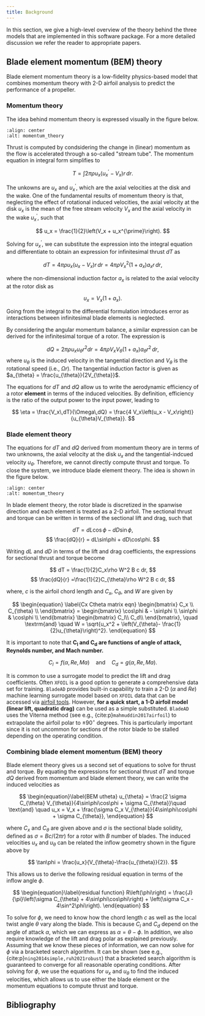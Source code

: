 ```yaml
---
title: Background
---
```


In this section, we give a high-level overview of the theory behind the three models that are implemented in this software package. 
For a more detailed discussion we refer the reader to appropriate papers. 

## Blade element momentum (BEM) theory
Blade element momentum theory is a low-fidelity physics-based model that combines momentum theory with 2-D airfoil analysis to predict the performance of a propeller. 

###  Momentum theory
The idea behind momentum theory is expressed visually in the figure below. 

```{figure} /src/images/Streamtube4.svg
:align: center
:alt: momentum_theory
```

Thrust is computed by condsidering the change in (linear) momentum as the flow is accelerated through a so-called "stream tube".
The momentum equation in integral form simplifies to

$$
T = \int 2\pi\rho u_x\left(u_x^{\prime} - V_x \right)r\,dr.
$$

The unkowns are $u_x$ and $u_x^{\prime}$, which are the axial velocities at the disk and the wake.
One of the fundamental results of momentum theory is that, neglecting the effect of rotational induced velocities, the axial velocity at the disk $u_x$ is the mean of the free stream velocity $V_x$ and the axial velocity in the wake $u_x^{\prime}$, such that

$$
u_x = \frac{1}{2}\left(V_x + u_x^{\prime}\right).
$$

Solving for $u_x^{\prime}$, we can substitute the expression into the integral equation and differentiate to obtain an expression for infinitesimal thrust $dT$ as 

$$
dT = 4\pi\rho u_x\left(u_x - V_x\right)r\,dr =  4\pi\rho V_x^2\left(1+a_x\right)a_xr\,dr, 
$$

where the non-dimensional induction factor $a_x$ is related to the axial velocity at the rotor disk as

$$
u_x = V_x\left(1 + a_x \right).
$$

Going from the integral to the differential formulation introduces error as interactions between infinitesimal blade elements is neglected. 


By considering the angular momentum balance, a similar expression can be derived for the infinitesimal torque of a rotor. 
The expression is

$$
dQ = 2 \pi\rho u_x u_{\theta} r^2 dr = 4\pi\rho V_xV_{\theta}\left(1+a_x\right)a_{\theta}r^2\,dr,
$$
where $u_{\theta}$ is the induced velocity in the tangential direction and $V_{\theta}$ is the rotational speed (i.e., $\Omega r$).
The tangential induction factor is given as $a_{\theta} = \frac{u_{\theta}}{2V_{\theta}}$.

The equations for $dT$ and $dQ$ allow us to write the aerodynamic efficiency of a rotor **element** in terms of the induced velocities.
By definition, efficiency is the ratio of the output power
to the input power, leading to

$$
\eta = \frac{V_x\,dT}{\Omega\,dQ} = \frac{4 V_x\left(u_x - V_x\right)}{u_{\theta}V_{\theta}}.
$$

### Blade element theory
The equations for $dT$ and $dQ$ derived from momentum theory are in terms of two unknowns, the axial velocity at the disk $u_x$ and the tangential-indcued velocity $u_{\theta}$.
Therefore, we cannot directly compute thrust and torque. 
To close the system, we introduce blade element theory. 
The idea is shown in the figure below.

```{figure} /src/images/Blade_element_inflow.svg
:align: center
:alt: momentum_theory
```

In blade element theory, the rotor blade is discretized in the spanwise direction and each element is treated as a 2-D airfoil. 
The sectional thrust and torque can be written in terms of the sectional lift and drag, such that

$$
    dT = dL\cos\phi - dD\sin\phi,
$$
$$
    \frac{dQ}{r} = dL\sin\phi + dD\cos\phi.
$$

Writing $dL$ and $dD$ in terms of the lift and drag coefficients, the expressions for sectional thrust and torque become

$$
    dT = \frac{1}{2}C_x\rho W^2 B c  dr,
$$
$$
    \frac{dQ}{r} =\frac{1}{2}C_{\theta}\rho W^2 B c dr,
$$

where, $c$ is the airfoil chord length and  $C_x$, $C_{\theta}$, and $W$ are given by 

$$
\begin{equation} \label{Cx Ctheta matrix eqn}
    \begin{bmatrix}
        C_x \\
        C_{\theta} \\
    \end{bmatrix}
    =
    \begin{bmatrix}
        \cos\phi & - \sin\phi \\
        \sin\phi & \cos\phi \\
    \end{bmatrix}
    \begin{bmatrix}
        C_l\\
        C_d\\
    \end{bmatrix}, \quad \textrm{and} \quad
    W = \sqrt{u_x^2 + \left(V_{\theta}- \frac{1}{2}u_{\theta}\right)^2}.
\end{equation}
$$

It is important to note that **$\mathbf{C_l}$ and $\mathbf{C_d}$ are functions of angle of attack, Reynolds number, and Mach number.**

$$
\begin{equation}\label{Cl Cd}
    C_l = f\left(\alpha,Re, Ma\right)\quad\text{and} \quad C_d = g\left(\alpha,Re, Ma\right).
\end{equation}
$$

It is common to use a surrogate model to predict the lift and drag coefficients. 
Often `XFOIL` is a good option to generate a comprehensive data set for training. 
`BladeAD` provides built-in capability to train a 2-D ($\alpha$ and $Re$) machine learning surrogate model based on `XFOIL` data that can be accessed via [airfoil tools](http://www.airfoiltools.com).
However, **for a quick start, a 1-D airfoil model (linear lift, quadratic drag)** can be used as a simple substituted.
`BladeAD` uses the Viterna method (see e.g., {cite:p}`mahmuddin2017airfoil`) to extrapolate the airfoil polar to $\pm90^{\circ}$ degrees. 
This is particularly important since it is not uncommon for sections of the rotor blade to be stalled depending on the operating condition.

### Combining blade element momentum (BEM) theory
Blade element theory gives us a second set of equations to solve for thrust and torque. 
By equating the expressions for sectional thrust $dT$ and torque $dQ$ derived from momentum and blade element theory, we can write the induced velocities as

$$
\begin{equation}\label{BEM utheta}
    u_{\theta} = \frac{2 \sigma C_{\theta} V_{\theta}}{4\sin\phi\cos\phi + \sigma C_{\theta}}\quad \text{and} \quad  u_x = V_x + \frac{\sigma C_x V_{\theta}}{4\sin\phi\cos\phi + \sigma C_{\theta}},
\end{equation}
$$

where $C_x$ and $C_{\theta}$ are given above and $\sigma$ is the sectional blade solidity, defined as $\sigma = Bc/(2\pi r)$ for a rotor with $B$ number of blades. 
The induced velocities $u_x$ and $u_{\theta}$ can be related the inflow geometry shown in the figure above by

$$
\tan\phi = \frac{u_x}{V_{\theta}-\frac{u_{\theta}}{2}}.
$$

This allows us to derive the following residual equation in terms of the inflow angle $\phi$.

$$
\begin{equation}\label{residual function}
    R\left(\phi\right) = \frac{J}{\pi}\left(\sigma C_{\theta} + 4\sin\phi\cos\phi\right) + \left(\sigma C_x - 4\sin^2\phi\right).
\end{equation}
$$

To solve for $\phi$, we need to know how the chord length $c$ as well as the local twist angle $\theta$ vary along the blade. 
This is because $C_l$ and $C_d$ depend on the angle of attack $\alpha$, which we can express as $\alpha = \theta - \phi$. 
In addition, we also require knowledge of the lift and drag polar as explained previously. 
Assuming that we know these pieces of information, we can now solve for $\phi$ via a bracketed search algorithm. 
It can be shown (see e.g.,  {cite:p}`ning2014simple,ruh2021robust`) that a bracketed search algorithm is guaranteed to converge for all reasonable operating conditions.
After solving for $\phi$, we use the equations for $u_x$ and $u_{\theta}$ to find the induced velocities, which allows us to use either the blade element or the momentum equations to compute thrust and torque. 

## Bibliography

```{bibliography} references.bib
```